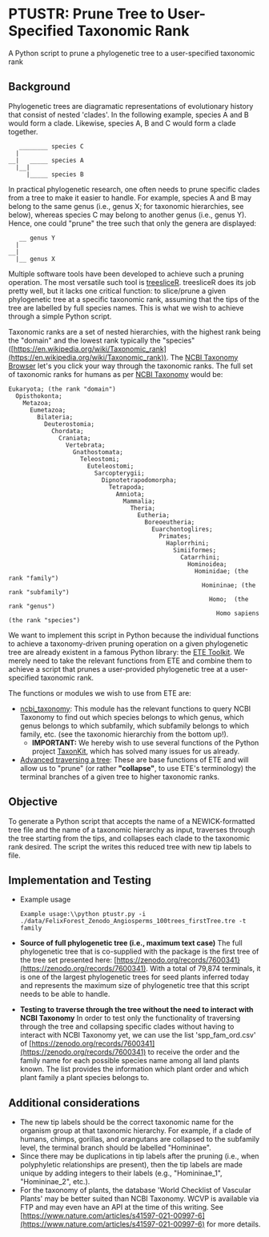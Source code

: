 # PTUSTR: Prune Tree to User-Specified Taxonomic Rank
A Python script to prune a phylogenetic tree to a user-specified taxonomic rank

## Background
Phylogenetic trees are diagramatic representations of evolutionary history that consist of nested 'clades'. In the following example, species A and B would form a clade. Likewise, species A, B and C would form a clade together.
```
   ________ species C
  |
__|   _____ species A
  |__|
     |_____ species B
```
In practical phylogenetic research, one often needs to prune specific clades from a tree to make it easier to handle. For example, species A and B may belong to the same genus (i.e., genus X; for taxonomic hierarchies, see below), whereas species C may belong to another genus (i.e., genus Y). Hence, one could "prune" the tree such that only the genera are displayed:
```
   __ genus Y
  |
__|
  |__ genus X
```
Multiple software tools have been developed to achieve such a pruning operation. The most versatile such tool is [treesliceR](https://github.com/AraujoMat/treesliceR). treesliceR does its job pretty well, but it lacks one critical function: to slice/prune a given phylogenetic tree at a specific taxonomic rank, assuming that the tips of the tree are labelled by full species names. This is what we wish to achieve through a simple Python script.

Taxonomic ranks are a set of nested hierarchies, with the highest rank being the "domain" and the lowest rank typically the "species" ([https://en.wikipedia.org/wiki/Taxonomic_rank](https://en.wikipedia.org/wiki/Taxonomic_rank)). The [NCBI Taxonomy Browser](https://www.ncbi.nlm.nih.gov/Taxonomy/Browser/wwwtax.cgi) let's you click your way through the taxonomic ranks. The full set of taxonomic ranks for humans as per [NCBI Taxonomy](https://www.ncbi.nlm.nih.gov/Taxonomy/Browser/wwwtax.cgi?mode=Info&id=9606) would be: 
```
Eukaryota; (the rank "domain")
  Opisthokonta;
    Metazoa;
      Eumetazoa;
        Bilateria;
          Deuterostomia;
            Chordata;
              Craniata;
                Vertebrata;
                  Gnathostomata;
                    Teleostomi;
                      Euteleostomi;
                        Sarcopterygii;
                          Dipnotetrapodomorpha;
                            Tetrapoda;
                              Amniota;
                                Mammalia;
                                  Theria;
                                    Eutheria;
                                      Boreoeutheria;
                                        Euarchontoglires;
                                          Primates;
                                            Haplorrhini;
                                              Simiiformes;
                                                Catarrhini;
                                                  Hominoidea;
                                                    Hominidae; (the rank "family")
                                                      Homininae; (the rank "subfamily")
                                                        Homo;  (the rank "genus")
                                                          Homo sapiens (the rank "species")
```
We want to implement this script in Python because the individual functions to achieve a taxonomy-driven pruning operation on a given phylogenetic tree are already existent in a famous Python library: the [ETE Toolkit](https://github.com/etetoolkit/ete). We merely need to take the relevant functions from ETE and combine them to achieve a script that prunes a user-provided phylogenetic tree at a user-specified taxonomic rank.

The functions or modules we wish to use from ETE are:
- [ncbi_taxonomy](http://etetoolkit.org/docs/latest/tutorial/tutorial_ncbitaxonomy.html): This module has the relevant functions to query NCBI Taxonomy to find out which species belongs to which genus, which genus belongs to which subfamily, which subfamily belongs to which family, etc. (see the taxonomic hierarchiy from the bottom up!).
  - **IMPORTANT:** We hereby wish to use several functions of the Python project [TaxonKit](https://github.com/shenwei356/taxonkit), which has solved many issues for us already.
- [Advanced traversing a tree](http://etetoolkit.org/docs/latest/tutorial/tutorial_trees.html#advanced-traversing-stopping-criteria): These are base functions of ETE and will allow us to "prune" (or rather **"collapse"**, to use ETE's terminology) the terminal branches of a given tree to higher taxonomic ranks.

## Objective
To generate a Python script that accepts the name of a NEWICK-formatted tree file and the name of a taxonomic hierarchy as input, traverses through the tree starting from the tips, and collapses each clade to the taxonomic rank desired. The script the writes this reduced tree with new tip labels to file.

## Implementation and Testing

- Example usage
  ```
  Example usage:\\python ptustr.py -i ./data/FelixForest_Zenodo_Angiosperms_100trees_firstTree.tre -t family
  ```

- **Source of full phylogenetic tree (i.e., maximum text case)**
The full phylogenetic tree that is co-supplied with the package is the first tree of the tree set presented here: [https://zenodo.org/records/7600341}(https://zenodo.org/records/7600341). With a total of 79,874 terminals, it is one of the largest phylogenetic trees for seed plants inferred today and represents the maximum size of phylogenetic tree that this script needs to be able to handle.
  
- **Testing to traverse through the tree without the need to interact with NCBI Taxonomy**
In order to test only the functionality of traversing through the tree and collapsing specific clades without having to interact with NCBI Taxonomy yet, we can use the list 'spp_fam_ord.csv' of [https://zenodo.org/records/7600341](https://zenodo.org/records/7600341) to receive the order and the family name for each possible species name among all land plants known. The list provides the information which plant order and which plant family a plant species belongs to.


## Additional considerations
- The new tip labels should be the correct taxonomic name for the organism group at that taxonomic hierarchy. For example, if a clade of humans, chimps, gorillas, and orangutans are collapsed to the subfamily level, the terminal branch should be labelled "Homininae".
- Since there may be duplications in tip labels after the pruning (i.e., when polyphyletic relationships are present), then the tip labels are made unique by adding integers to their labels (e.g., "Homininae_1", "Homininae_2", etc.).
- For the taxonomy of plants, the database 'World Checklist of Vascular Plants' may be better suited than NCBI Taxonomy. WCVP is available via FTP and may even have an API at the time of this writing. See [https://www.nature.com/articles/s41597-021-00997-6](https://www.nature.com/articles/s41597-021-00997-6) for more details.
